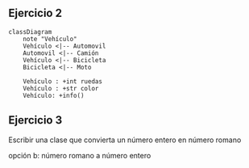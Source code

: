 ## Ejercicio 2

```mermaid
classDiagram
    note "Vehículo"
    Vehículo <|-- Automovil
    Automovil <|-- Camión
    Vehículo <|-- Bicicleta
    Bicicleta <|-- Moto

    Vehículo : +int ruedas
    Vehículo : +str color
    Vehículo: +info()
```
    

## Ejercicio 3
Escribir una clase que convierta un número entero en número romano

opción b: número romano a número entero